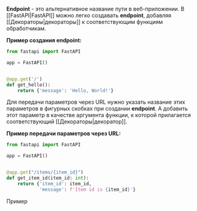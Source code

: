 **Endpoint** - это альтернативное название пути в веб-приложении. В [[FastAPI|FastAPI]] можно легко создавать **endpoint**, добавляя [[Декораторы|декораторы]] к соответствующим функциям обработчикам.

**Пример создания endpoint:**

```Python
from fastapi import FastAPI

app = FastAPI()


@app.get('/')
def get_hello():
    return {'message': 'Hello, World!'}
```

Для передачи параметров через URL нужно указать название этих параметров в фигурных скобках при создании **endpoint**. А добавить этот параметр в качестве аргумента функции, к которой прилагается соответствующий [[Декораторы|декоратор]].

**Пример передачи параметров через URL:**

```Python
from fastapi import FastAPI

app = FastAPI()


@app.get("/items/{item_id}")
def get_item_id(item_id: int):
    return {'item_id': item_id,
            'message': f'Item id is {item_id}'}
```

Пример